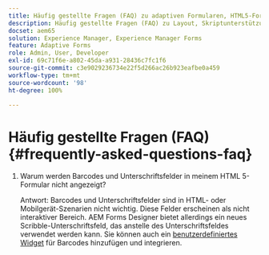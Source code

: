 ```yaml
---
title: Häufig gestellte Fragen (FAQ) zu adaptiven Formularen, HTML5-Formularen und AEM Forms
description: Häufig gestellte Fragen (FAQ) zu Layout, Skriptunterstützung und dem Umfang von adaptiven Formularen, HTML5-Formularen und AEM Forms.
docset: aem65
solution: Experience Manager, Experience Manager Forms
feature: Adaptive Forms
role: Admin, User, Developer
exl-id: 69c71f6e-a802-45da-a931-28436c7fc1f6
source-git-commit: c3e9029236734e22f5d266ac26b923eafbe0a459
workflow-type: tm+mt
source-wordcount: '98'
ht-degree: 100%

---
```


# Häufig gestellte Fragen (FAQ) {#frequently-asked-questions-faq}

1. Warum werden Barcodes und Unterschriftsfelder in meinem HTML 5-Formular nicht angezeigt?

   Antwort: Barcodes und Unterschriftsfelder sind in HTML- oder Mobilgerät-Szenarien nicht wichtig. Diese Felder erscheinen als nicht interaktiver Bereich. AEM Forms Designer bietet allerdings ein neues Scribble-Unterschriftsfeld, das anstelle des Unterschriftsfeldes verwendet werden kann. Sie können auch ein [benutzerdefiniertes Widget](../../forms/using/custom-widgets.md) für Barcodes hinzufügen und integrieren.

